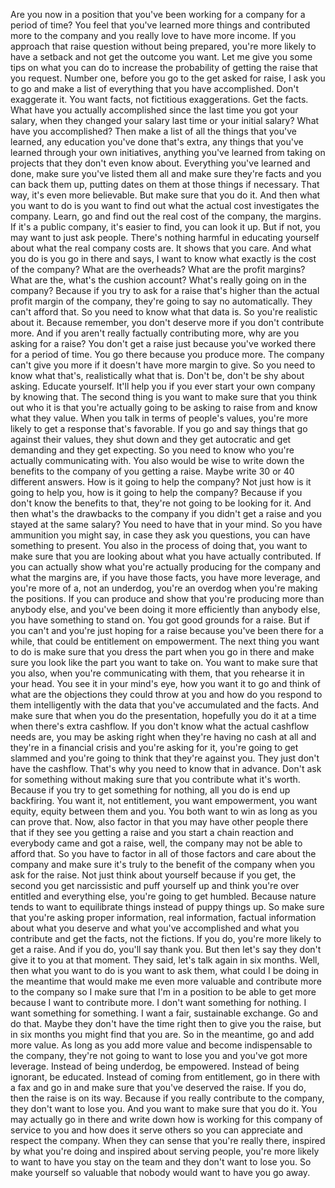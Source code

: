  Are you now in a position that you've been working for a company for a period of time? You feel that you've learned more things and contributed more to the company and you really love to have more income. If you approach that raise question without being prepared, you're more likely to have a setback and not get the outcome you want. Let me give you some tips on what you can do to increase the probability of getting the raise that you request. Number one, before you go to the get asked for raise, I ask you to go and make a list of everything that you have accomplished. Don't exaggerate it. You want facts, not fictitious exaggerations. Get the facts. What have you actually accomplished since the last time you got your salary, when they changed your salary last time or your initial salary? What have you accomplished? Then make a list of all the things that you've learned, any education you've done that's extra, any things that you've learned through your own initiatives, anything you've learned from taking on projects that they don't even know about. Everything you've learned and done, make sure you've listed them all and make sure they're facts and you can back them up, putting dates on them at those things if necessary. That way, it's even more believable. But make sure that you do it. And then what you want to do is you want to find out what the actual cost investigates the company. Learn, go and find out the real cost of the company, the margins. If it's a public company, it's easier to find, you can look it up. But if not, you may want to just ask people. There's nothing harmful in educating yourself about what the real company costs are. It shows that you care. And what you do is you go in there and says, I want to know what exactly is the cost of the company? What are the overheads? What are the profit margins? What are the, what's the cushion account? What's really going on in the company? Because if you try to ask for a raise that's higher than the actual profit margin of the company, they're going to say no automatically. They can't afford that. So you need to know what that data is. So you're realistic about it. Because remember, you don't deserve more if you don't contribute more. And if you aren't really factually contributing more, why are you asking for a raise? You don't get a raise just because you've worked there for a period of time. You go there because you produce more. The company can't give you more if it doesn't have more margin to give. So you need to know what that's, realistically what that is. Don't be, don't be shy about asking. Educate yourself. It'll help you if you ever start your own company by knowing that. The second thing is you want to make sure that you think out who it is that you're actually going to be asking to raise from and know what they value. When you talk in terms of people's values, you're more likely to get a response that's favorable. If you go and say things that go against their values, they shut down and they get autocratic and get demanding and they get expecting. So you need to know who you're actually communicating with. You also would be wise to write down the benefits to the company of you getting a raise. Maybe write 30 or 40 different answers. How is it going to help the company? Not just how is it going to help you, how is it going to help the company? Because if you don't know the benefits to that, they're not going to be looking for it. And then what's the drawbacks to the company if you didn't get a raise and you stayed at the same salary? You need to have that in your mind. So you have ammunition you might say, in case they ask you questions, you can have something to present. You also in the process of doing that, you want to make sure that you are looking about what you have actually contributed. If you can actually show what you're actually producing for the company and what the margins are, if you have those facts, you have more leverage, and you're more of a, not an underdog, you're an overdog when you're making the positions. If you can produce and show that you're producing more than anybody else, and you've been doing it more efficiently than anybody else, you have something to stand on. You got good grounds for a raise. But if you can't and you're just hoping for a raise because you've been there for a while, that could be entitlement on empowerment. The next thing you want to do is make sure that you dress the part when you go in there and make sure you look like the part you want to take on. You want to make sure that you also, when you're communicating with them, that you rehearse it in your head. You see it in your mind's eye, how you want it to go and think of what are the objections they could throw at you and how do you respond to them intelligently with the data that you've accumulated and the facts. And make sure that when you do the presentation, hopefully you do it at a time when there's extra cashflow. If you don't know what the actual cashflow needs are, you may be asking right when they're having no cash at all and they're in a financial crisis and you're asking for it, you're going to get slammed and you're going to think that they're against you. They just don't have the cashflow. That's why you need to know that in advance. Don't ask for something without making sure that you contribute what it's worth. Because if you try to get something for nothing, all you do is end up backfiring. You want it, not entitlement, you want empowerment, you want equity, equity between them and you. You both want to win as long as you can prove that. Now, also factor in that you may have other people there that if they see you getting a raise and you start a chain reaction and everybody came and got a raise, well, the company may not be able to afford that. So you have to factor in all of those factors and care about the company and make sure it's truly to the benefit of the company when you ask for the raise. Not just think about yourself because if you get, the second you get narcissistic and puff yourself up and think you're over entitled and everything else, you're going to get humbled. Because nature tends to want to equilibrate things instead of puppy things up. So make sure that you're asking proper information, real information, factual information about what you deserve and what you've accomplished and what you contribute and get the facts, not the fictions. If you do, you're more likely to get a raise. And if you do, you'll say thank you. But then let's say they don't give it to you at that moment. They said, let's talk again in six months. Well, then what you want to do is you want to ask them, what could I be doing in the meantime that would make me even more valuable and contribute more to the company so I make sure that I'm in a position to be able to get more because I want to contribute more. I don't want something for nothing. I want something for something. I want a fair, sustainable exchange. Go and do that. Maybe they don't have the time right then to give you the raise, but in six months you might find that you are. So in the meantime, go and add more value. As long as you add more value and become indispensable to the company, they're not going to want to lose you and you've got more leverage. Instead of being underdog, be empowered. Instead of being ignorant, be educated. Instead of coming from entitlement, go in there with a fax and go in and make sure that you've deserved the raise. If you do, then the raise is on its way. Because if you really contribute to the company, they don't want to lose you. And you want to make sure that you do it. You may actually go in there and write down how is working for this company of service to you and how does it serve others so you can appreciate and respect the company. When they can sense that you're really there, inspired by what you're doing and inspired about serving people, you're more likely to want to have you stay on the team and they don't want to lose you. So make yourself so valuable that nobody would want to have you go away.